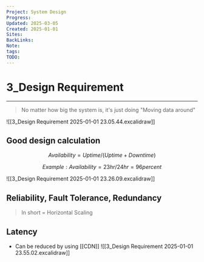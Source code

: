 ```yaml
---
Project: System Design
Progress: 
Updated: 2025-03-05
Created: 2025-01-01
Sites: 
BackLinks: 
Note: 
tags: 
TODO: 
---
```

# 3_Design Requirement
---
> No matter how big the system is, it's just doing "Moving data around"

![[3_Design Requirement 2025-01-01 23.05.44.excalidraw]]


## Good design calculation


$$
Availability = Uptime/(Uptime + Downtime)
$$

$$
Example: Availability = 23hr/24hr = 96 percent
$$

![[3_Design Requirement 2025-01-01 23.26.09.excalidraw]]


## Reliability, Fault Tolerance, Redundancy
> In short = Horizontal Scaling


## Latency
- Can be reduced by using [[CDN]]
![[3_Design Requirement 2025-01-01 23.55.02.excalidraw]]

